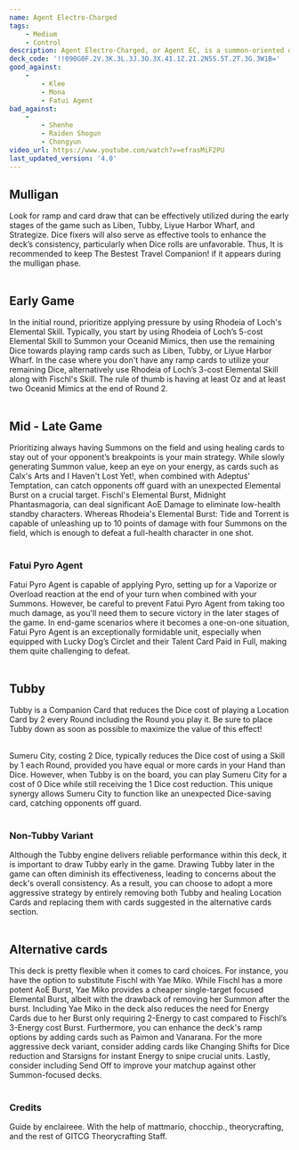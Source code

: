 ```yaml
---
name: Agent Electro-Charged
tags:
    - Medium
    - Control
description: Agent Electro-Charged, or Agent EC, is a summon-oriented deck designed to secure victory by steadily accumulating advantages through high-value skills and Electro-Charged reactions. Harness the power of Rhodeia and Fischl's Summons to chip away at the enemy's health, and seal the victory with your powerful Elemental Bursts and the formidable Fatui Pyro Agent! 
deck_code: '!!090G0F.2V.3K.3L.3J.3O.3X.41.1Z.2I.2N5S.5T.2T.3G.3W1B='
good_against:
    - 
        - Klee
        - Mona
        - Fatui Agent
bad_against:
    - 
        - Shenhe
        - Raiden Shogun
        - Chongyun
video_url: https://www.youtube.com/watch?v=efrasMiF2PU
last_updated_version: '4.0'
--- 
```


## Mulligan
<CardRow :cards= "['Tubby', 'Liben', 'The Bestest Travel Companion!', 'Liyue Harbor Wharf']"></CardRow>

Look for ramp and card draw that can be effectively utilized during the early stages of the game such as Liben, Tubby, Liyue Harbor Wharf, and Strategize. Dice fixers will also serve as effective tools to enhance the deck’s consistency, particularly when Dice rolls are unfavorable. Thus, It is recommended to keep The Bestest Travel Companion! if it appears during the mulligan phase. <br></br>

## Early Game
<CardRow :cards= "['Rhodeia of Loch', 'Fischl']"></CardRow>

In the initial round, prioritize applying pressure by using Rhodeia of Loch's Elemental Skill. Typically, you start by using Rhodeia of Loch’s 5-cost Elemental Skill to Summon your Oceanid Mimics, then use the remaining Dice towards playing ramp cards such as Liben, Tubby, or Liyue Harbor Wharf. In the case where you don't have any ramp cards to utilize your remaining Dice, alternatively use Rhodeia of Loch’s 3-cost Elemental Skill along with Fischl's Skill. The rule of thumb is having at least Oz and at least two Oceanid Mimics at the end of Round 2. <br></br>

## Mid - Late Game
<CardFan :cards= "['Lucky Dog\'s Silver Circlet', 'I Haven\'t Lost Yet', 'Calx\'s Arts']"></CardFan>

Prioritizing always having Summons on the field and using healing cards to stay out of your opponent’s breakpoints is your main strategy. While slowly generating Summon value, keep an eye on your energy, as cards such as Calx's Arts and I Haven't Lost Yet!, when combined with Adeptus' Temptation, can catch opponents off guard with an unexpected Elemental Burst on a crucial target. Fischl's Elemental Burst, Midnight Phantasmagoria, can deal significant AoE Damage to eliminate low-health standby characters. Whereas Rhodeia's Elemental Burst: Tide and Torrent is capable of unleashing up to 10 points of damage with four Summons on the field, which is enough to defeat a full-health character in one shot. <br></br>

### Fatui Pyro Agent
<CardRow :cards= "['Fatui Pyro Agent']"></CardRow>

Fatui Pyro Agent is capable of applying Pyro, setting up for a Vaporize or Overload reaction at the end of your turn when combined with your Summons. However, be careful to prevent Fatui Pyro Agent from taking too much damage, as you'll need them to secure victory in the later stages of the game. In end-game scenarios where it becomes a one-on-one situation, Fatui Pyro Agent is an exceptionally formidable unit, especially when equipped with Lucky Dog’s Circlet and their Talent Card Paid in Full, making them quite challenging to defeat. <br></br> 

## Tubby 
<CardRow :cards= "['Tubby', 'Sumeru City', 'Liyue Harbor Wharf']"></CardRow>

Tubby is a Companion Card that reduces the Dice cost of playing a Location Card by 2 every Round including the Round you play it. Be sure to place Tubby down as soon as possible to maximize the value of this effect! <br></br>

Sumeru City, costing 2 Dice, typically reduces the Dice cost of using a Skill by 1 each Round, provided you have equal or more cards in your Hand than Dice. However, when Tubby is on the board, you can play Sumeru City for a cost of 0 Dice while still receiving the 1 Dice cost reduction. This unique synergy allows Sumeru City to function like an unexpected Dice-saving card, catching opponents off guard. <br></br>

### Non-Tubby Variant

Although the Tubby engine delivers reliable performance within this deck, it is important to draw Tubby early in the game. Drawing Tubby later in the game can often diminish its effectiveness, leading to concerns about the deck's overall consistency. As a result, you can choose to adopt a more aggressive strategy by entirely removing both Tubby and healing Location Cards and replacing them with cards suggested in the alternative cards section. <br></br>

## Alternative cards 
<CardRow :cards= "['Yae Miko', 'Starsigns', 'Changing Shifts', 'Paimon', 'Send Off']"></CardRow>

This deck is pretty flexible when it comes to card choices. For instance, you have the option to substitute Fischl with Yae Miko. While Fischl has a more potent AoE Burst, Yae Miko provides a cheaper single-target focused Elemental Burst, albeit with the drawback of removing her Summon after the burst. Including Yae Miko in the deck also reduces the need for Energy Cards due to her Burst only requiring 2-Energy to cast compared to Fischl’s 3-Energy cost Burst. Furthermore, you can enhance the deck's ramp options by adding cards such as Paimon and Vanarana. For the more aggressive deck variant, consider adding cards like Changing Shifts for Dice reduction and Starsigns for instant Energy to snipe crucial units. Lastly, consider including Send Off to improve your matchup against other Summon-focused decks. <br></br>

### Credits
Guide by enclaireee. With the help of mattmario, chocchip., theorycrafting, and the rest of GITCG Theorycrafting Staff. <br></br>
